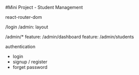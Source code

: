 #Mini Project - Student Management

react-router-dom

/login
/admin: layout

/admin/*
feature: /admin/dashboard
feature: /admin/students

authentication
- login
- signup / register
- forget password